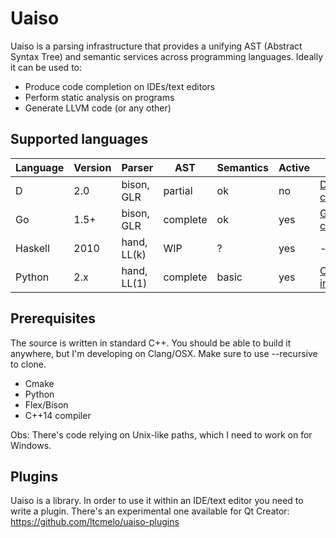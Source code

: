 # Uaiso

Uaiso is a parsing infrastructure that provides a unifying AST (Abstract Syntax Tree) and semantic services across programming languages. Ideally it can be used to:

* Produce code completion on IDEs/text editors
* Perform static analysis on programs
* Generate LLVM code (or any other)

## Supported languages

Language | Version | Parser | AST | Semantics | Active | Demo
---------|---------|--------|-----|-----------|--------|------
D | 2.0 | bison, GLR | partial | ok | no | [D completion](https://youtu.be/71aqIwv3vJs)
Go | 1.5+ | bison, GLR | complete | ok | yes | [Go completion](https://youtu.be/nUpcVBAw0DM)
Haskell | 2010 | hand, LL(k) | WIP | ? | yes | -
Python | 2.x | hand, LL(1) | complete | basic | yes | [Overall intro](https://youtu.be/71aqIwv3vJs)

## Prerequisites

The source is written in standard C++. You should be able to build it anywhere, but I'm developing on Clang/OSX. Make sure to use --recursive to clone.

* Cmake
* Python
* Flex/Bison
* C++14 compiler

Obs: There's code relying on Unix-like paths, which I need to work on for Windows.

## Plugins

Uaiso is a library. In order to use it within an IDE/text editor you need to write a plugin. There's an experimental one available for Qt Creator: https://github.com/ltcmelo/uaiso-plugins
